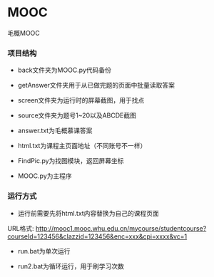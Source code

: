 # MOOC

毛概MOOC

### 项目结构

- back文件夹为MOOC.py代码备份

- getAnswer文件夹用于从已做完题的页面中批量读取答案

- screen文件夹为运行时的屏幕截图，用于找点

- source文件夹为题号1~20以及ABCDE截图

- answer.txt为毛概慕课答案

- html.txt为课程主页面地址（不同账号不一样）

- FindPic.py为找图模块，返回屏幕坐标

- MOOC.py为主程序

### 运行方式

- 运行前需要先将html.txt内容替换为自己的课程页面

URL格式: http://mooc1.mooc.whu.edu.cn/mycourse/studentcourse?courseId=123456&clazzid=123456&enc=xxx&cpi=xxxx&vc=1

- run.bat为单次运行

- run2.bat为循环运行，用于刷学习次数